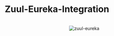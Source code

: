 # Zuul-Eureka-Integration
<br>
<div align="center">
<img src="https://miro.medium.com/max/875/0*VUADDw_M1oTN3eNB.jpg" alt="zuul-eureka"></img>
</div>
